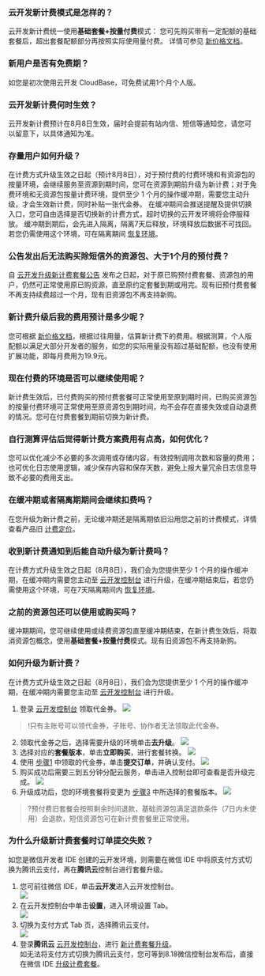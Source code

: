 [](id:q1)
### 云开发新计费模式是怎样的？
云开发新计费统一使用**基础套餐+按量付费**模式：
您可先购买带有一定配额的基础套餐后，超出套餐配额部分再按照实际使用量付费。
详情可参见 [新价格文档](https://cloud.tencent.com/document/product/876/75213)。

[](id:q2)
### 新用户是否有免费期？
如您是初次使用云开发 CloudBase，可免费试用1个月个人版。

[](id:q3)
### 云开发新计费何时生效？
云开发新计费预计在8月8日生效，届时会提前有站内信、短信等通知您，请您可以留意下，以具体通知为准。

[](id:q4)
### 存量用户如何升级？
在计费方式升级生效之日起（预计8月8日），对于预付费的付费环境和有资源包的按量环境，会继续服务至资源到期时间，您可在资源到期前升级为新计费；对于免费环境和无资源包按量计费环境，提供至少 1 个月的操作缓冲期，需要您主动升级，才会生效新计费，同时补贴一张代金券。
在缓冲期间会推送提醒及提供切换入口，您可自由选择是否切换新的计费方式，超时切换的云开发环境将会停服释放。
缓冲期到期后，会先进入隔离，隔离7天后释放，环境释放后数据不可找回。若您仍需使用这个环境，可在隔离期间 [恢复环境](https://cloud.tencent.com/document/product/876/55798)。

[](id:q5)
### 公告发出后无法购买除短信外的资源包、大于1个月的预付费？
自 [云开发升级新计费套餐公告](https://cloud.tencent.com/document/product/876/75212) 发布之日起，对于原已购预付费套餐、资源包的用户，仍然可正常使用原已购资源，直至原约定套餐到期或用完。现有旧预付费套餐不再支持续费超过一个月，现有旧资源包不再支持新购。

[](id:q6)
### 新计费升级后我的费用预计是多少呢？

您可根据 [新价格文档](https://cloud.tencent.com/document/product/876/75213)，根据过往用量，估算新计费下的费用。根据测算，个人版配额以满足大部分开发者的服务，如您的实际用量没有超过基础配额，也没有使用扩展功能，即每月费用为19.9元。

[](id:q7)
### 现在付费的环境是否可以继续使用呢？
新计费生效后，已付费购买的预付费套餐可正常使用至原到期时间，已购买资源包的按量付费环境可正常使用至原资源包到期时间，均不会存在直接失效或自动退费的情况。您可在付费套餐到期前切换为新计费。

[](id:q8)
### 自行测算评估后觉得新计费方案费用有点高，如何优化？
您可以优化减少不必要的多次调用或存储内容，有效控制调用次数和容量的费用；也可优化日志使用逻辑，减少保存内容和保存天数，避免上报大量冗余日志信息导致不必要的费用支出。

[](id:q9)
### 在缓冲期或者隔离期期间会继续扣费吗？
在您升级为新计费之前，无论缓冲期还是隔离期依旧沿用您之前的计费模式，详情查看产品旧 [计费定价](https://cloud.tencent.com/document/product/876/39095)。

[](id:q10)
### 收到新计费通知到后能自动升级为新计费吗？
在计费方式升级生效之日起（8月8日），我们会为您提供至少 1 个月的操作缓冲期，在缓冲期内需要您主动至 [云开发控制台](https://console.cloud.tencent.com/tcb/env/index?rid=4) 进行升级，在缓冲期结束后，若您仍需使用这个环境，可在7天隔离期间内 [恢复环境](https://cloud.tencent.com/document/product/876/55798)。

[](id:q11)
### 之前的资源包还可以使用或购买吗？
缓冲期期间，您可继续使用或续费资源包直至缓冲期结束，在新计费生效后，将取消资源包概念，使用**基础套餐+按量付费**模式。现有旧资源包不再支持新购。

[](id:q12)
### 如何升级为新计费？  
在计费方式升级生效之日起（8月8日），我们会为您提供至少 1 个月的操作缓冲期，在缓冲期内需要您主动至 [云开发控制台](https://console.cloud.tencent.com/tcb/env/index?rid=4) 进行升级。
1. [](id:step1)登录 [云开发控制台](https://console.cloud.tencent.com/tcb/env/index?rid=4) 领取代金券。
![](https://qcloudimg.tencent-cloud.cn/raw/fb49f31ed95c686761178398bffc857a.png)
>!只有主账号可以领代金券，子账号、协作者无法领取此代金券。
2. 领取代金券之后，选择需要升级的环境单击**去升级**。
![](https://qcloudimg.tencent-cloud.cn/raw/1be9cfe79401234d739a6201b759f35d.png)
3. [](id:step3)选择对应的**套餐版本**，单击**立即购买**，进行套餐转换。
![](https://qcloudimg.tencent-cloud.cn/raw/0dfecc61c5543c23d0d5e56dfd1b1a4b.png)
4. 使用 [步骤1](#step1) 中领取的代金券，单击**提交订单**，并确认支付。
![](https://qcloudimg.tencent-cloud.cn/raw/a121fa911066a383926c0444f56a8088.png)
5. 购买成功后需要三到五分钟分配云服务，单击进入控制台即可查看是否升级完成。
![](https://qcloudimg.tencent-cloud.cn/raw/a2340c15f37fa5b33065723371b5caf3.png)
6. 升级成功后，您的环境套餐将变更为 [步骤3](#step3) 中所选择的套餐版本。
![](https://qcloudimg.tencent-cloud.cn/raw/d4aec1d76e40eafb925b5d8c4b662ea3.png)

>?预付费旧套餐会按照剩余时间退款，基础资源包满足退款条件（7日内未使用）会退款，短信资源包可在新计费套餐里正常使用。


[](id:q13)
### 为什么升级新计费套餐时订单提交失败？  
如您是微信开发者 IDE 创建的云开发环境，则需要在微信 IDE 中将原支付方式切换为腾讯云支付，再在**腾讯云**控制台进行套餐升级。  
1. 您可前往微信 IDE，单击**云开发**进入云开发控制台。  
![](https://qcloudimg.tencent-cloud.cn/raw/6973cb3e65037610a3b23e52119ddd01.png)
2. 在云开发控制台中单击**设置**，进入环境设置 Tab。  
![](https://qcloudimg.tencent-cloud.cn/raw/3a16594a22ed236b578eacb2747847bc.png)
3. 切换为支付方式 Tab 页，选择腾讯云支付。  
![](https://qcloudimg.tencent-cloud.cn/raw/9811ad5228c4927379dfabb30211ef31.png)
4. 登录**腾讯云** [云开发控制台](https://console.cloud.tencent.com/tcb/env/index?rid=4)，进行 [新计费套餐升级](https://cloud.tencent.com/document/product/876/76378#q12)。  
如无法将支付方式切换为腾讯云支付，您可等到8.18微信控制台发布后，直接在微信 IDE [升级计费套餐](https://developers.weixin.qq.com/miniprogram/dev/wxcloud/billing/price.html)。


